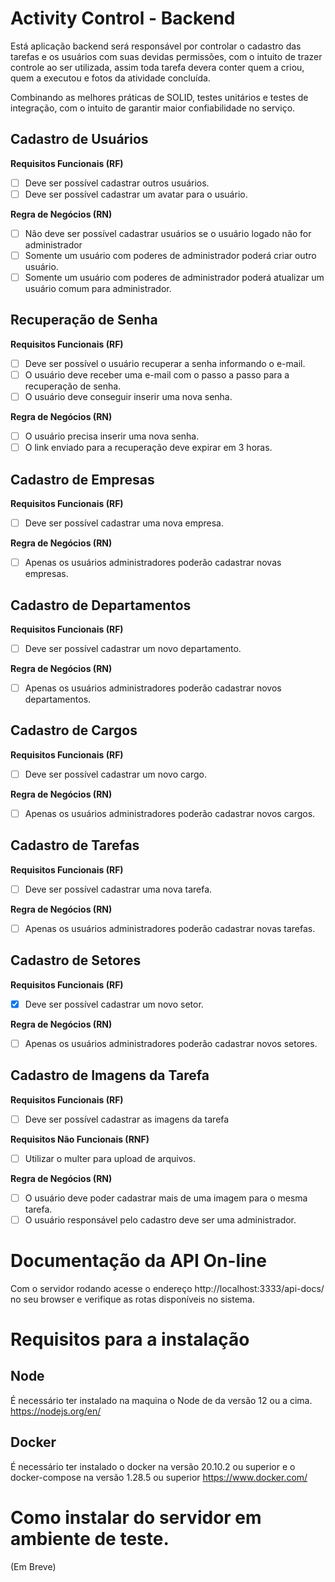 # Activity Control - Backend
Está aplicação backend será responsável por controlar o cadastro das tarefas e os usuários com suas devidas permissões, com o intuito de trazer controle ao ser utilizada, assim toda tarefa devera conter quem a criou, quem a executou e fotos da atividade concluída.

Combinando as melhores práticas de SOLID, testes unitários e testes de integração, com o intuito de garantir maior confiabilidade no serviço.

## Cadastro de Usuários

**Requisitos Funcionais (RF)**
- [ ] Deve ser possível cadastrar outros usuários. 
- [ ] Deve ser possível cadastrar um avatar para o usuário.

**Regra de Negócios (RN)**
- [ ] Não deve ser possível cadastrar usuários se o usuário logado não for administrador
- [ ] Somente um usuário com poderes de administrador poderá criar outro usuário.
- [ ] Somente um usuário com poderes de administrador poderá atualizar um usuário comum para administrador.

## Recuperação de Senha
**Requisitos Funcionais (RF)**
- [ ] Deve ser possível o usuário recuperar a senha informando o e-mail.
- [ ] O usuário deve receber uma e-mail com o passo a passo para a recuperação de senha.
- [ ] O usuário deve conseguir inserir uma nova senha.

**Regra de Negócios (RN)**
- [ ] O usuário precisa inserir uma nova senha.
- [ ] O link enviado para a recuperação deve expirar em 3 horas.

## Cadastro de Empresas
**Requisitos Funcionais (RF)**
- [ ] Deve ser possível cadastrar uma nova empresa.

**Regra de Negócios (RN)**
- [ ] Apenas os usuários administradores poderão cadastrar novas empresas.

## Cadastro de Departamentos
**Requisitos Funcionais (RF)**
- [ ] Deve ser possível cadastrar um novo departamento.

**Regra de Negócios (RN)**
- [ ] Apenas os usuários administradores poderão cadastrar novos departamentos.

## Cadastro de Cargos
**Requisitos Funcionais (RF)**
- [ ] Deve ser possível cadastrar um novo cargo.

**Regra de Negócios (RN)**
- [ ] Apenas os usuários administradores poderão cadastrar novos cargos.
## Cadastro de Tarefas
**Requisitos Funcionais (RF)**
- [ ] Deve ser possível cadastrar uma nova tarefa.

**Regra de Negócios (RN)**
- [ ] Apenas os usuários administradores poderão cadastrar novas tarefas.

## Cadastro de Setores
**Requisitos Funcionais (RF)**
- [x] Deve ser possível cadastrar um novo setor.

**Regra de Negócios (RN)**
- [ ] Apenas os usuários administradores poderão cadastrar novos setores.

## Cadastro de Imagens da Tarefa
**Requisitos Funcionais (RF)**
- [ ] Deve ser possível cadastrar as imagens da tarefa

**Requisitos Não Funcionais (RNF)**
- [ ] Utilizar o multer para upload de arquivos.

**Regra de Negócios (RN)**
- [ ] O usuário deve poder cadastrar mais de uma imagem para o mesma tarefa.
- [ ] O usuário responsável pelo cadastro deve ser uma administrador.

# Documentação da API On-line
Com o servidor rodando acesse o endereço http://localhost:3333/api-docs/ no seu browser e verifique as rotas disponíveis no sistema.

# Requisitos para a instalação
## Node
É necessário ter instalado na maquina o Node de da versão 12 ou a cima. https://nodejs.org/en/

## Docker
É necessário ter instalado o docker na versão 20.10.2 ou superior e o docker-compose na versão 1.28.5 ou superior https://www.docker.com/

# Como instalar do servidor em ambiente de teste.
(Em Breve)